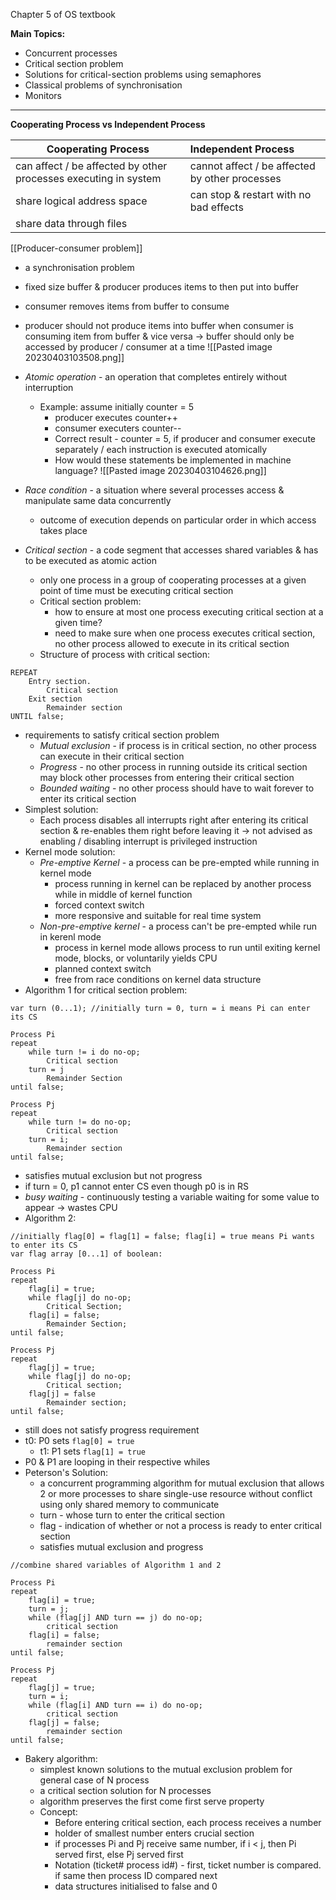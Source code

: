 Chapter 5 of OS textbook

 **Main Topics:**
- Concurrent processes
- Critical section problem
- Solutions for critical-section problems using semaphores
- Classical problems of synchronisation
- Monitors
----------------------------

**Cooperating Process vs Independent Process**

| Cooperating Process                                             | Independent Process                            |
| --------------------------------------------------------------- |:---------------------------------------------- |
| can affect / be affected by other processes executing in system | cannot affect / be affected by other processes |
| share logical address space                                     | can stop & restart with no bad effects         |
| share data through files                                        |                                                |

[[Producer-consumer problem]]
- a synchronisation problem
- fixed size buffer & producer produces items to then put into buffer
- consumer removes items from buffer to consume
- producer should not produce items into buffer when consumer is consuming item from buffer & vice versa -> buffer should only be accessed by producer / consumer at a time
![[Pasted image 20230403103508.png]] 

- *Atomic operation* - an operation that completes entirely without interruption
	- Example: assume initially counter = 5
		- producer executes counter++
		- consumer executers counter--
		- Correct result - counter = 5, if producer and consumer execute separately / each instruction is executed atomically
		- How would these statements be implemented in machine language?
![[Pasted image 20230403104626.png]]
- *Race condition* - a situation where several processes access & manipulate same data concurrently
	- outcome of execution depends on particular order in which access takes place
- *Critical section* - a code segment that accesses shared variables & has to be executed as atomic action
	- only one process in a group of cooperating processes at a given point of time must be executing critical section
	- Critical section problem:
		- how to ensure at most one process executing critical section at a given time?
		- need to make sure when one process executes critical section, no other process allowed to execute in its critical section
	- Structure of process with critical section:
``` pseudocode
REPEAT
	Entry section.
		Critical section
	Exit section
		Remainder section
UNTIL false;
```
- requirements to satisfy critical section problem
	- *Mutual exclusion* - if process is in critical section, no other process can execute in their critical section
	- *Progress* - no other process in running outside its critical section may block other processes from entering their critical section
	- *Bounded waiting* - no other process should have to wait forever to enter its critical section
- Simplest solution:
	- Each process disables all interrupts right after entering its critical section & re-enables them right before leaving it -> not advised as enabling / disabling interrupt is privileged instruction
- Kernel mode solution:
	- *Pre-emptive Kernel* - a process can be pre-empted while running in kernel mode
		- process running in kernel can be replaced by another process while in middle of kernel function
		- forced context switch
		- more responsive and suitable for real time system
	- *Non-pre-emptive kernel* - a process can't be pre-empted while run in kerenl mode
		- process in kernel mode allows process to run until exiting kernel mode, blocks, or voluntarily yields CPU
		- planned context switch
		- free from race conditions on kernel data structure
- Algorithm 1 for critical section problem:
``` pseudocode
var turn (0...1); //initially turn = 0, turn = i means Pi can enter its CS

Process Pi
repeat
	while turn != i do no-op;
		Critical section
	turn = j
		Remainder Section
until false;

Process Pj
repeat
	while turn != do no-op;
		Critical section
	turn = i;
		Remainder section
until false;
```
- satisfies mutual exclusion but not progress
- if turn = 0, p1 cannot enter CS even though p0 is in RS
- *busy waiting* - continuously testing a variable waiting for some value to appear -> wastes CPU
- Algorithm 2:
```pseudocode
//initially flag[0] = flag[1] = false; flag[i] = true means Pi wants to enter its CS
var flag array [0...1] of boolean:

Process Pi
repeat
	flag[i] = true;
	while flag[j] do no-op;
		Critical Section;
	flag[i] = false;
		Remainder Section;
until false;

Process Pj
repeat
	flag[j] = true;
	while flag[j] do no-op;
		Critical section;
	flag[j] = false
		Remainder section;
until false;
```
- still does not satisfy progress requirement
- t0: P0 sets `flag[0] = true`
	- t1: P1 sets `flag[1] = true`
- P0 & P1 are looping in their respective whiles
- Peterson's Solution:
	- a concurrent programming algorithm for mutual exclusion that allows 2 or more processes to share single-use resource without conflict using only shared memory to communicate
	- turn - whose turn to enter the critical section
	- flag - indication of whether or not a process is ready to enter critical section
	- satisfies mutual exclusion and progress
```pseudocode
//combine shared variables of Algorithm 1 and 2

Process Pi
repeat
	flag[i] = true;
	turn = j;
	while (flag[j] AND turn == j) do no-op;
		critical section
	flag[i] = false;
		remainder section
until false;

Process Pj
repeat
	flag[j] = true;
	turn = i;
	while (flag[i] AND turn == i) do no-op;
		critical section
	flag[j] = false;
		remainder section
until false;
```
- Bakery algorithm:
	- simplest known solutions to the mutual exclusion problem for general case of N process
	- a critical section solution for N processes
	- algorithm preserves the first come first serve property
	- Concept:
		- Before entering critical section, each process receives a number
		- holder of smallest number enters crucial section
		- if processes Pi and Pj receive same number, if i < j, then Pi served first, else Pj served first
		- Notation (ticket# process id#) - first, ticket number is compared. if same then process ID compared next
		- data structures initialised to false and 0